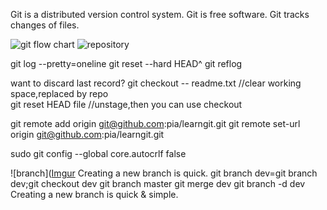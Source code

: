 Git is a distributed version control system.
Git is free software.
Git tracks changes of files.


![git flow chart](http://i.imgur.com/7ZtM0rQ.jpg)
![repository](http://i.imgur.com/TEJbYMR.jpg)

git log --pretty=oneline
git reset --hard HEAD^
git reflog

want to discard last record?
	git checkout -- readme.txt  //clear working space,replaced by repo  
	git reset HEAD file	    //unstage,then you can use checkout

git remote add origin git@github.com:pia/learngit.git
git remote set-url origin git@github.com:pia/learngit.git

sudo git config --global core.autocrlf false

![branch]([Imgur](http://i.imgur.com/Bw4bwUV.png)
Creating a new branch is quick.
	git branch dev=git branch dev;git checkout dev
	git branch master
	git merge dev
	git branch -d dev
Creating a new branch is quick & simple.
